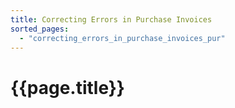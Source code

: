 ```yaml
---
title: Correcting Errors in Purchase Invoices
sorted_pages:
  - "correcting_errors_in_purchase_invoices_pur"
---
```

# {{page.title}}
